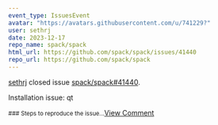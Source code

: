 ```yaml
---
event_type: IssuesEvent
avatar: "https://avatars.githubusercontent.com/u/741229?"
user: sethrj
date: 2023-12-17
repo_name: spack/spack
html_url: https://github.com/spack/spack/issues/41440
repo_url: https://github.com/spack/spack
---
```


<a href='https://github.com/sethrj' target='_blank'>sethrj</a> closed issue <a href='https://github.com/spack/spack/issues/41440' target='_blank'>spack/spack#41440</a>.

<p>Installation issue: qt</p><small>### Steps to reproduce the issue...</small><a href='https://github.com/spack/spack/issues/41440' target='_blank'>View Comment</a>